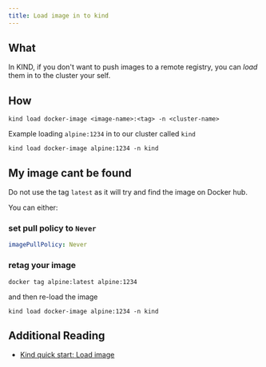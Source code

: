 ```yaml
---
title: Load image in to kind
---
```


## What

In KIND, if you don't want to push images to a remote registry, you can _load_ them in to the cluster your self.

## How

```shell
kind load docker-image <image-name>:<tag> -n <cluster-name>
```

Example loading `alpine:1234` in to our cluster called `kind`

```shell
kind load docker-image alpine:1234 -n kind
```

## My image cant be found

Do not use the tag `latest` as it will try and find the image on Docker hub.

You can either:

### set pull policy to `Never`

```yaml
imagePullPolicy: Never
```

### retag your image

```shell
docker tag alpine:latest alpine:1234
```

and then re-load the image

```shell
kind load docker-image alpine:1234 -n kind
```

## Additional Reading

- [Kind quick start: Load image](https://kind.sigs.k8s.io/docs/user/quick-start/#loading-an-image-into-your-cluster)
